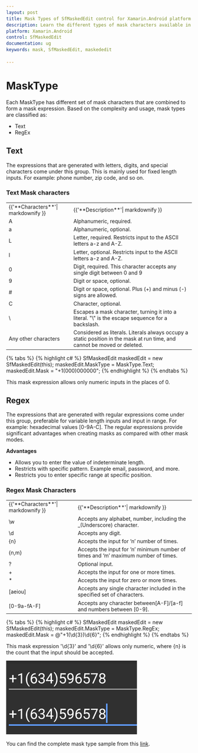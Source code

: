 ```yaml
---
layout: post
title: Mask Types of SfMaskedEdit control for Xamarin.Android platform
description: Learn the different types of mask characters available in SfMaskedEdit control to restrict the user input
platform: Xamarin.Android
control: SfMaskedEdit
documentation: ug 
keywords: mask, SfMaskedEdit, maskededit

---
```



# MaskType
Each MaskType has different set of mask characters that are combined to form a mask expression. Based on the complexity and usage, mask types are classified as:

* Text
* RegEx

## Text

The expressions that are generated with letters, digits, and special characters come under this group. This is mainly used for fixed length inputs. For example: phone number, zip code, and so on.

### Text Mask characters

<table>
<tr>
<td>
{{'**Characters**'| markdownify }}
</td>
<td>
{{'**Description**'| markdownify }}
</td>
</tr>
<tr>
<td>
A
</td>
<td>
Alphanumeric, required.
</td>
</tr>
<tr>
<td>
a
</td>
<td>
Alphanumeric, optional.
</td>
</tr>
<tr>
<td>
L
</td>
<td>
Letter, required. Restricts input to the ASCII letters a-z and A-Z. 
</td>
</tr>
<tr>
<td>
l
</td>
<td>
Letter, optional. Restricts input to the ASCII letters a-z and A-Z. 
</td>
</tr>
<tr>
<td>
0
</td>
<td>
Digit, required. This character accepts any single digit between 0 and 9
</td>
</tr>
<tr>
<td>
9
</td>
<td>
Digit or space, optional. 
</td>
</tr>
<tr>
<td>
#
</td>
<td>
Digit or space, optional. Plus (+) and minus (-) signs are allowed.  
</td>
</tr>
<tr>
<td>
C
</td>
<td>
Character, optional. 
</td>
</tr>
<tr>
<td>
\
</td>
<td>
Escapes a mask character, turning it into a literal. "\" is the escape sequence for a backslash. 
</td>
</tr>
<tr>
<td>
Any other characters
</td>
<td>
Considered as literals. Literals always occupy a static position in the mask at run time, and cannot be moved or deleted. 
</td>
</tr>
</table>

{% tabs %}
{% highlight c# %}
SfMaskedEdit maskedEdit = new SfMaskedEdit(this);
maskedEdit.MaskType = MaskType.Text;
maskedEdit.Mask = "+1(000)000000";
{% endhighlight %}
{% endtabs %}

This mask expression allows only numeric inputs in the places of 0.

## Regex

The expressions that are generated with regular expressions come under this group, preferable for variable length inputs and input in range. For example: hexadecimal values [0-9A-C].
The regular expressions provide significant advantages when creating masks as compared with other mask modes. 

**Advantages**

* Allows you to enter the value of indeterminate length.
* Restricts with specific pattern. Example email, password, and more.
* Restricts you to enter specific range at specific position.


### Regex Mask Characters

<table>
<tr>
<td>
{{'**Characters**'| markdownify }}
</td>
<td>
{{'**Description**'| markdownify }}
</td>
</tr>
<tr>
<td>
\w
</td>
<td>
Accepts any alphabet, number, including the _(Underscore) character.
</td>
</tr>
<tr>
<td>
\d
</td>
<td>
Accepts any digit.
</td>
</tr>
<tr>
<td>
{n}
</td>
<td>
Accepts the input for ‘n’ number of times.
</td>
</tr>
<tr>
<td>
{n,m}
</td>
<td>
Accepts the input for ‘n’ minimum number of times and ‘m’ maximum number of times.
</td>
</tr>
<tr>
<td>
?
</td>
<td>
Optional input.
</td>
</tr>
<tr>
<td>
+
</td>
<td>
Accepts the input for one or more times.
</td>
</tr>
<tr>
<td>
*
</td>
<td>
Accepts the input for zero or more times.
</td>
</tr>
<tr>
<td>
[aeiou]
</td>
<td>
Accepts any single character included in the specified set of characters.
</td>
</tr>
<tr>
<td>
[0-9a-fA-F]
</td>
<td>
Accepts any character between[A-F]/[a-f] and numbers between [0-9].
</td>
</tr>
</table>


{% tabs %}
{% highlight c# %}
SfMaskedEdit maskedEdit = new SfMaskedEdit(this);
maskedEdit.MaskType = MaskType.RegEx;
maskedEdit.Mask = @"+1(\d{3})\d{6}";
{% endhighlight %}
{% endtabs %}

This mask expression '\d{3}' and '\d{6}' allows only numeric, where {n} is the count that the input should be accepted.

![](SfMaskedEditImages/MaskType.png)

You can find the complete mask type sample from this [link](http://files2.syncfusion.com/Xamarin.Android/Samples/MaskedEdit_MaskType.zip).
